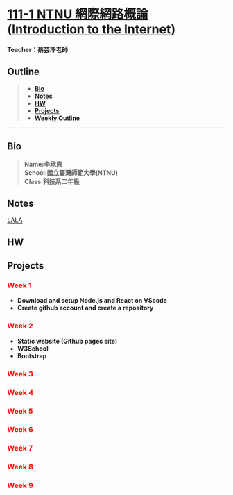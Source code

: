 # [111-1 NTNU 網際網路概論 (Introduction to the Internet)](https://reurl.cc/AO992E)
**Teacher：蔡芸琤老師**
## Outline
>- **[Bio](#bio)**  
>- **[Notes](#notes)**
>- **[HW](#hw)**
>- **[Projects](#projects)**
>- **[Weekly Outline](#week-1)**
---  
## Bio  
>**Name:李承恩**  
>**School:國立臺灣師範大學(NTNU)**  
>**Class:科技系二年級**  

  
## Notes  
[LALA](#week-5)


## HW  


## Projects  




### **<span style="color:Red">Week 1</span>**
- **Download and setup Node.js and React on VScode**  
- **Create github account and create a repository**  
  
### **<span style="color:Red">Week 2</span>**
- **Static website (Github pages site)**  
- **W3School**
- **Bootstrap**

### **<span style="color:Red">Week 3</span>**


### **<span style="color:Red">Week 4</span>**

### **<span style="color:Red">Week 5</span>**  

### **<span style="color:Red">Week 6</span>**  

### **<span style="color:Red">Week 7</span>**  

### **<span style="color:Red">Week 8</span>**  

### **<span style="color:Red">Week 9</span>**  


